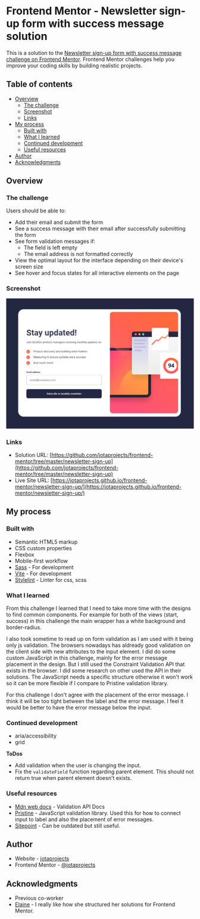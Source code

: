 # Frontend Mentor - Newsletter sign-up form with success message solution

This is a solution to the [Newsletter sign-up form with success message challenge on Frontend Mentor](https://www.frontendmentor.io/challenges/newsletter-signup-form-with-success-message-3FC1AZbNrv). Frontend Mentor challenges help you improve your coding skills by building realistic projects. 

## Table of contents

- [Overview](#overview)
  - [The challenge](#the-challenge)
  - [Screenshot](#screenshot)
  - [Links](#links)
- [My process](#my-process)
  - [Built with](#built-with)
  - [What I learned](#what-i-learned)
  - [Continued development](#continued-development)
  - [Useful resources](#useful-resources)
- [Author](#author)
- [Acknowledgments](#acknowledgments)

## Overview

### The challenge

Users should be able to:

- Add their email and submit the form
- See a success message with their email after successfully submitting the form
- See form validation messages if:
  - The field is left empty
  - The email address is not formatted correctly
- View the optimal layout for the interface depending on their device's screen size
- See hover and focus states for all interactive elements on the page

### Screenshot

![](./screenshot.png)

### Links

- Solution URL: [https://github.com/jotaprojects/frontend-mentor/tree/master/newsletter-sign-up](https://github.com/jotaprojects/frontend-mentor/tree/master/newsletter-sign-up)
- Live Site URL: [https://jotaprojects.github.io/frontend-mentor/newsletter-sign-up/](https://jotaprojects.github.io/frontend-mentor/newsletter-sign-up/)

## My process

### Built with

- Semantic HTML5 markup
- CSS custom properties
- Flexbox
- Mobile-first workflow
- [Sass](https://sass-lang.com/) - For development 
- [Vite](https://vitejs.dev/) - For development
- [Stylelint](https://stylelint.io/) - Linter for css, scss

### What I learned

From this challenge I learned that I need to take more time with the designs to find common components. 
For example for both of the views (start, success) in this challenge the main wrapper has a white background and border-radius. 

I also took sometime to read up on form validation as I am used with it being only js validation. 
The browsers nowadays has aldready good validation on the client side with new attributes to the input element. I did do some custom JavaScript in this challenge, mainly for the error message placement in the design. But I still used the Constraint Validation API that exists in the browser. 
I did some research on other used the API in their solutions. 
The JavaScript needs a specific structure otherwise it won't work so it can be more flexible if I compare to Pristine validation library. 

For this challenge I don't agree with the placement of the error message. I think it will be too tight between the label and the error message. I feel it would be better to have the error message below the input. 

### Continued development

- aria/accessibility
- grid

**ToDos**
- Add validation when the user is changing the input.
- Fix the `validateField` function regarding parent element. This should not return true when parent element doesn't exists. 

### Useful resources

- [Mdn web docs](https://developer.mozilla.org/en-US/docs/Learn/Forms/Form_validation) - Validation API Docs
- [Pristine](https://github.com/sha256/Pristine) - JavaScript validation library. Used this for how to connect input to label and also the placement of error messages.
- [Sitepoint](https://www.sitepoint.com/html-forms-constraint-validation-complete-guide/) - Can be outdated but still useful. 

## Author

- Website - [jotaprojects](https://jotaprojects.se)
- Frontend Mentor - [@jotaprojects](https://www.frontendmentor.io/profile/jotaprojects)

## Acknowledgments

- Previous co-worker 
- [Elaine](https://github.com/elaineleung) - I really like how she structured her solutions for Frontend Mentor. 
